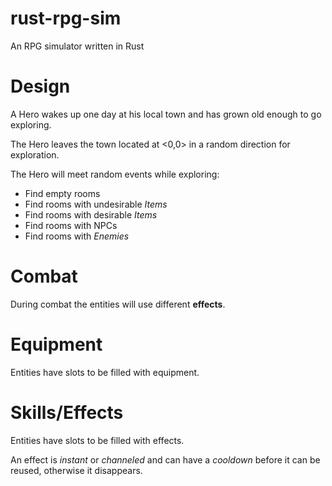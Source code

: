 rust-rpg-sim
============

An RPG simulator written in Rust


# Design
A Hero wakes up one day at his local town and has grown old enough to go exploring. 

The Hero leaves the town located at <0,0> in a random direction for exploration.

The Hero will meet random events while exploring: 

* Find empty rooms
* Find rooms with undesirable *Items*
* Find rooms with desirable *Items*
* Find rooms with NPCs
* Find rooms with *Enemies*

# Combat

During combat the entities will use different **effects**. 

# Equipment

Entities have slots to be filled with equipment. 

# Skills/Effects

Entities have slots to be filled with effects.

An effect is *instant* or *channeled* and can have a *cooldown* before it can be reused, otherwise it disappears.
